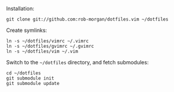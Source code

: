 Installation:

    git clone git://github.com:rob-morgan/dotfiles.vim ~/dotfiles

Create symlinks:

    ln -s ~/dotfiles/vimrc ~/.vimrc
    ln -s ~/dotfiles/gvimrc ~/.gvimrc
    ln -s ~/dotfiles/vim ~/.vim

Switch to the `~/dotfiles` directory, and fetch submodules:

    cd ~/dotfiles
    git submodule init
    git submodule update
